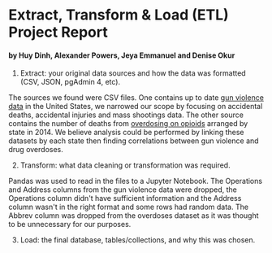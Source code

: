 # Extract, Transform & Load (ETL) Project Report
#### by Huy Dinh, Alexander Powers, Jeya Emmanuel and Denise Okur

1. Extract: your original data sources and how the data was formatted (CSV, JSON, pgAdmin 4, etc).

The sources we found were CSV files. One contains up to date [gun violence data](https://www.gunviolencearchive.org/reports) in the United States, we narrowed our scope by focusing on accidental deaths, accidental injuries and mass shootings data. The other source contains the number of deaths from [overdosing on opioids](https://www.kaggle.com/datasets/apryor6/us-opiate-prescriptions?select=overdoses.csv) arranged by state in 2014. We believe analysis could be performed by linking these datasets by each state then finding correlations between gun violence and drug overdoses.

2. Transform: what data cleaning or transformation was required.

Pandas was used to read in the files to a Jupyter Notebook. The Operations and Address columns from the gun violence data were dropped, the Operations column didn't have sufficient information and the Address column wasn't in the right format and some rows had random data. The Abbrev column was dropped from the overdoses dataset as it was thought to be unnecessary for our purposes.

3. Load: the final database, tables/collections, and why this was chosen.

